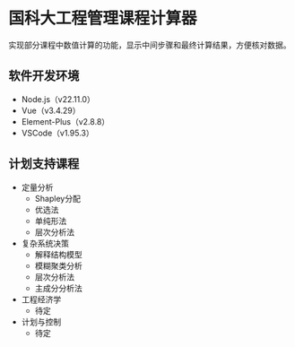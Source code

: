 # 国科大工程管理课程计算器
实现部分课程中数值计算的功能，显示中间步骤和最终计算结果，方便核对数据。

## 软件开发环境
- Node.js（v22.11.0）
- Vue（v3.4.29）
- Element-Plus（v2.8.8）
- VSCode（v1.95.3）

## 计划支持课程
- 定量分析
  - Shapley分配
  - 优选法
  - 单纯形法
  - 层次分析法
- 复杂系统决策
  - 解释结构模型
  - 模糊聚类分析
  - 层次分析法
  - 主成分分析法
- 工程经济学
  - 待定
- 计划与控制
  - 待定